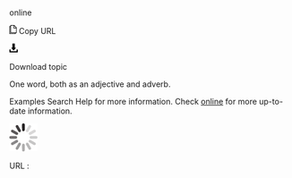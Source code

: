 # 

online

![Copy URL](media/online/Copy.png)
Copy URL

![Download](media/online/Download.png)

Download topic

One word, both as an adjective and adverb.

Examples
Search Help for more information.
Check [online](http://example.com/) for more up-to-date information.

![In progress](media/online/activity-large.gif)

URL :
